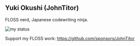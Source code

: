 ## Yuki Okushi (JohnTitor)

FLOSS nerd, Japanese codewriting ninja.

![my status](https://img.shields.io/badge/status-Available%20for%20hire-green?style=for-the-badge)

Support my FLOSS work: https://github.com/sponsors/JohnTitor
